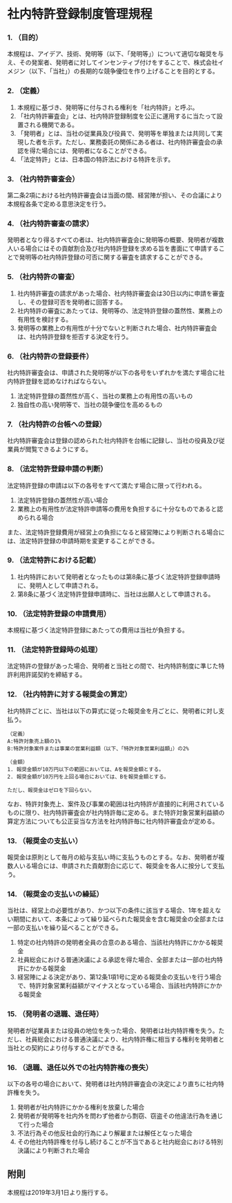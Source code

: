 # 社内特許登録制度管理規程
### 1. （目的）
本規程は、アイデア、技術、発明等（以下、「発明等」）について適切な報奨を与え、その発案者、発明者に対してインセンティブ付けをすることで、株式会社イメジン（以下、「当社」）の長期的な競争優位を作り上げることを目的とする。

### 2. （定義）
1. 本規程に基づき、発明等に付与される権利を「社内特許」と呼ぶ。
2. 「社内特許審査会」とは、社内特許登録制度を公正に運用するに当たって設置される機関である。
3. 「発明者」とは、当社の従業員及び役員で、発明等を単独または共同して実現した者を示す。ただし、業務委託の関係にある者は、社内特許審査会の承認を得た場合には、発明者になることができる。
5. 「法定特許」とは、日本国の特許法における特許を示す。

### 3. （社内特許審査会）
第二条2項における社内特許審査会は当面の間、経営陣が担い、その合議により本規程各条で定める意思決定を行う。

### 4. （社内特許審査の請求）
発明者となり得るすべての者は、社内特許審査会に発明等の概要、発明者が複数人いる場合にはその貢献割合及び社内特許登録を求める旨を書面にて申請することで発明等の社内特許登録の可否に関する審査を請求することができる。

### 5. （社内特許の審査）
1. 社内特許審査の請求があった場合、社内特許審査会は30日以内に申請を審査し、その登録可否を発明者に回答する。
2. 社内特許の審査にあたっては、発明等の、法定特許登録の蓋然性、業務上の有用性を検討する。
3. 発明等の業務上の有用性が十分でないと判断された場合、社内特許審査会は、社内特許登録を拒否する決定を行う。

### 6. （社内特許の登録要件）
社内特許審査会は、申請された発明等が以下の各号をいずれかを満たす場合に社内特許登録を認めなければならない。
1. 法定特許登録の蓋然性が高く、当社の業務上の有用性の高いもの
2. 独自性の高い発明等で、当社の競争優位を高めるもの

### 7. （社内特許の台帳への登録）
社内特許審査会は登録の認められた社内特許を台帳に記録し、当社の役員及び従業員が閲覧できるようにする。

### 8. （法定特許登録申請の判断）
法定特許登録の申請は以下の各号をすべて満たす場合に限って行われる。
1. 法定特許登録の蓋然性が高い場合
2. 業務上の有用性が法定特許申請等の費用を負担するに十分なものであると認められる場合

また、法定特許登録費用が経営上の負担になると経営陣により判断される場合には、法定特許登録の申請時期を変更することができる。

### 9. （法定特許における記載）
1. 社内特許において発明者となったものは第8条に基づく法定特許登録申請時に、発明人として申請される。
2. 第8条に基づく法定特許登録申請時に、当社は出願人として申請される。

### 10. （法定特許登録の申請費用）
本規程に基づく法定特許登録にあたっての費用は当社が負担する。

### 11. （法定特許登録時の処理）
法定特許の登録があった場合、発明者と当社との間で、社内特許制度に準じた特許利用許諾契約を締結する。

### 12. （社内特許に対する報奨金の算定）
社内特許ごとに、当社は以下の算式に従った報奨金を月ごとに、発明者に対し支払う。

```
（定義）
A:特許対象売上額の1%
B:特許対象案件または事業の営業利益額（以下、「特許対象営業利益額」）の2%

（金額）
1. 報奨金額が10万円以下の範囲においては、Aを報奨金額とする。
2. 報奨金額が10万円を上回る場合においては、Bを報奨金額とする。

ただし、報奨金はゼロを下回らない。
```

なお、特許対象売上、案件及び事業の範囲は社内特許が直接的に利用されているものに限り、社内特許審査会が社内特許毎に定める。また特許対象営業利益額の算定方法についても公正妥当な方法を社内特許毎に社内特許審査会が定める。

### 13. （報奨金の支払い）
報奨金は原則として毎月の給与支払い時に支払うものとする。なお、発明者が複数人いる場合には、申請された貢献割合に応じて、報奨金を各人に按分して支払う。

### 14. （報奨金の支払いの繰延）
当社は、経営上の必要性があり、かつ以下の条件に該当する場合、1年を超えない期間において、本条によって繰り延べられた報奨金を含む報奨金の全部または一部の支払いを繰り延べることができる。

1. 特定の社内特許の発明者全員の合意のある場合、当該社内特許にかかる報奨金
2. 社員総会における普通決議による承認を得た場合、全部または一部の社内特許にかかる報奨金
3. 経営陣による決定があり、第12条1項1号に定める報奨金の支払いを行う場合で、特許対象営業利益額がマイナスとなっている場合、当該社内特許にかかる報奨金

### 15. （発明者の退職、退任時）
発明者が従業員または役員の地位を失った場合、発明者は社内特許権を失う。ただし、社員総会における普通決議により、社内特許権に相当する権利を発明者と当社との契約により付与することができる。

### 16. （退職、退任以外での社内特許権の喪失）
以下の各号の場合において、発明者は社内特許審査会の決定により直ちに社内特許権を失う。
1. 発明者が社内特許にかかる権利を放棄した場合
2. 発明者が発明等を社内外を問わず他者から剽窃、窃盗その他違法行為を通じて行った場合
3. 不法行為その他反社会的行為により解雇または解任となった場合
4. その他社内特許権を付与し続けることが不当であると社内総会における特別決議により判断された場合

## 附則
本規程は2019年3月1日より施行する。